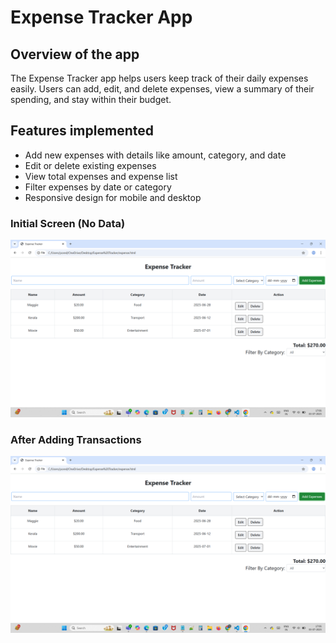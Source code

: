 # Expense Tracker App

## Overview of the app
The Expense Tracker app helps users keep track of their daily expenses easily. Users can add, edit, and delete expenses, view a summary of their spending, and stay within their budget.

## Features implemented
- Add new expenses with details like amount, category, and date
- Edit or delete existing expenses
- View total expenses and expense list
- Filter expenses by date or category
- Responsive design for mobile and desktop
### Initial Screen (No Data)
![Initial](expense-tracker-added-data.png)

### After Adding Transactions
![With Data](expense-tracker-added-data.png)


 
 
